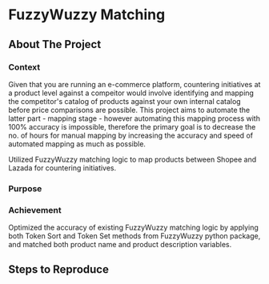 # FuzzyWuzzy Matching

## About The Project

### Context
Given that you are running an e-commerce platform, countering initiatives at a product level against a compeitor would involve identifying and mapping the competitor's catalog of products against your own internal catalog before price comparisons are possible. This project aims to automate the latter part - mapping stage - however automating this mapping process with 100% accuracy is impossible, therefore the primary goal is to decrease the no. of hours for manual mapping by increasing the accuracy and speed of automated mapping as much as possible.

Utilized FuzzyWuzzy matching logic to map products between Shopee and Lazada for countering initiatives.

### Purpose


### Achievement
Optimized the accuracy of existing FuzzyWuzzy matching logic by applying both Token Sort and Token Set methods from FuzzyWuzzy python package, and matched both product name and product description variables.

## Steps to Reproduce
